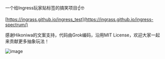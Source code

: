 一个给Ingress玩家贴标签的搞笑项目☝️🤓

[https://ingrass.github.io/ingress_test](https://ingrass.github.io/ingress-spectrum/)

感谢Hikoniwa的文案支持，代码由Grok编码，沿用MIT License，欢迎大家一起来贡献更多抽象玩法！

![image](https://github.com/user-attachments/assets/0227862e-1948-41d9-bd23-bf8474c251ed)
